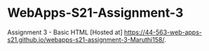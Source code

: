 # WebApps-S21-Assignment-3
Assignment 3 - Basic HTML
[Hosted at] https://44-563-web-apps-s21.github.io/webapps-s21-assignment-3-Maruthi158/.
